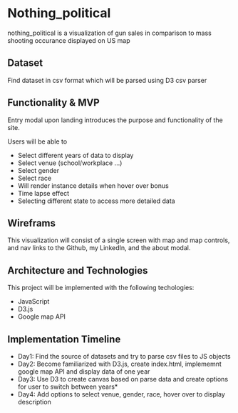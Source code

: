 # Nothing_political
nothing_political is a visualization of gun sales in comparison to mass shooting occurance displayed on US map

## Dataset
Find dataset in csv format which will be parsed using D3 csv parser

## Functionality & MVP
Entry modal upon landing introduces the purpose and functionality of the site.

Users will be able to 
* Select different years of data to display
* Select venue (school/workplace ...)
* Select gender
* Select race
* Will render instance details when hover over
bonus
* Time lapse effect
* Selecting different state to access more detailed data

## Wireframs
This visualization will consist of a single screen with map and map controls, and nav links to the Github, my LinkedIn, and the about modal. 

## Architecture and Technologies
This project will be implemented with the following techologies:
* JavaScript
* D3.js
* Google map API

## Implementation Timeline
* Day1: Find the source of datasets and try to parse csv files to JS objects
* Day2: Become familiarized with D3.js, create index.html, implememnt google map API and display data of one year
* Day3: Use D3 to create canvas based on parse data and create options for user to switch between years* 
* Day4: Add options to select venue, gender, race, hover over to display description
